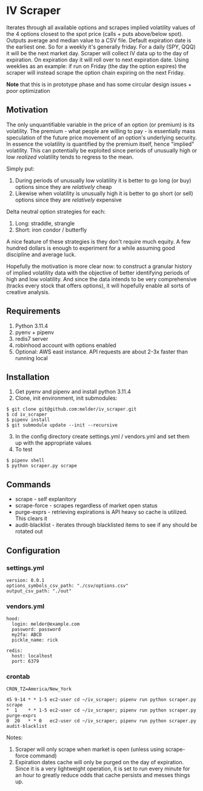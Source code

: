 # IV Scraper

Iterates through all available options and scrapes implied volatility values of the 4 options closest to the spot price (calls + puts above/below spot). Outputs average and median value to a CSV file. Default expiration date is the earliest one. So for a weekly it's generally friday. For a daily (SPY, QQQ) it will be the next market day. Scraper will collect IV data up to the day of expiration. On expiration day it will roll over to next expiration date. Using weeklies as an example: if run on Friday (the day the option expires) the scraper will instead scrape the option chain expiring on the next Friday.

**Note** that this is in prototype phase and has some circular design issues + poor optimization

## Motivation

The only unquantifiable variable in the price of an option (or premium) is its volatility. The premium - what people are willing to pay - is essentially mass speculation of the future price movement of an option's underlying security. In essence the volatility is quantified by the premium itself, hence "implied" volatility. This can potentially be exploited since periods of unusually high or low _realized_ volatility tends to regress to the mean.

Simply put:

1. During periods of unusually low volatility it is better to go long (or buy) options since they are _relatively_ cheap
2. Likewise when volatility is unusually high it is better to go short (or sell) options since they are _relatively_ expensive

Delta neutral option strategies for each:

1. Long: straddle, strangle
2. Short: iron condor / butterfly

A nice feature of these strategies is they don't require much equity. A few hundred dollars is enough to experiment for a while assuming good discipline and average luck.

Hopefully the motivation is more clear now: to construct a granular history of implied volatility data with the objective of better identifying periods of high and low volatility. And since the data intends to be very comprehensive (tracks every stock that offers options), it will hopefully enable all sorts of creative analysis.

## Requirements

1. Python 3.11.4
2. pyenv + pipenv
3. redis7 server
4. robinhood account with options enabled
5. Optional: AWS east instance. API requests are about 2-3x faster than running local

## Installation

1. Get pyenv and pipenv and install python 3.11.4
2. Clone, init environment, init submodules:

```
$ git clone git@github.com:melder/iv_scraper.git
$ cd iv_scraper
$ pipenv install
$ git submodule update --init --recursive
```

3. In the config directory create settings.yml / vendors.yml and set them up with the appropriate values
4. To test

```
$ pipenv shell
$ python scraper.py scrape
```

## Commands

* scrape - self explanitory
* scrape-force - scrapes regardless of market open status
* purge-exprs - retrieving expirations is API heavy so cache is utilized. This clears it
* audit-blacklist - iterates through blacklisted items to see if any should be rotated out

## Configuration

### settings.yml

```
version: 0.0.1
options_symbols_csv_path: "./csv/options.csv"
output_csv_path: "./out"
```

### vendors.yml

```
hood:
  login: melder@example.com
  password: password
  my2fa: ABCD
  pickle_name: rick

redis:
  host: localhost
  port: 6379
```

### crontab

```
CRON_TZ=America/New_York

45 9-14 * * 1-5 ec2-user cd ~/iv_scraper; pipenv run python scraper.py scrape
*  1    * * 1-5 ec2-user cd ~/iv_scraper; pipenv run python scraper.py purge-exprs
0  20   * * 0   ec2-user cd ~/iv_scraper; pipenv run python scraper.py audit-blacklist
```

Notes:

1. Scraper will only scrape when market is open (unless using scrape-force command)
2. Expiration dates cache will only be purged on the day of expiration. Since it is a very lightweight operation, it is set to run every minute for an hour to greatly reduce odds that cache persists and messes things up.